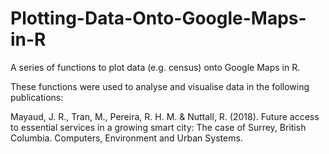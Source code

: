 # Plotting-Data-Onto-Google-Maps-in-R
A series of functions to plot data (e.g. census) onto Google Maps in R.

These functions were used to analyse and visualise data in the following publications:

Mayaud, J. R., Tran, M., Pereira, R. H. M. & Nuttall, R. (2018). Future access to essential services in a growing smart city: The case of Surrey, British Columbia. Computers, Environment and Urban Systems.
